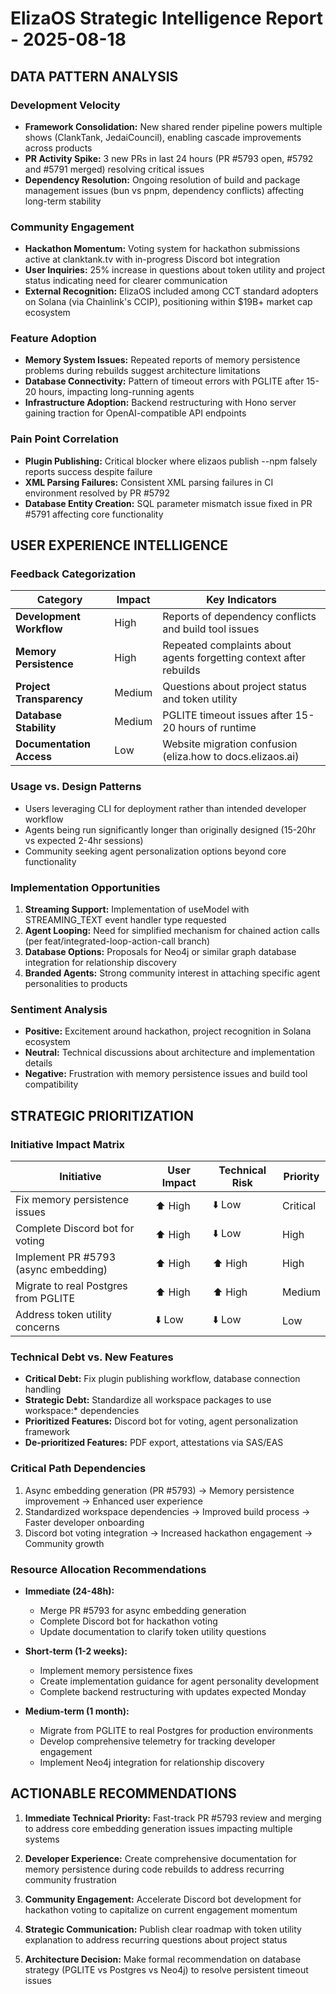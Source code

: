 # ElizaOS Strategic Intelligence Report - 2025-08-18

## DATA PATTERN ANALYSIS

### Development Velocity
- **Framework Consolidation:** New shared render pipeline powers multiple shows (ClankTank, JedaiCouncil), enabling cascade improvements across products
- **PR Activity Spike:** 3 new PRs in last 24 hours (PR #5793 open, #5792 and #5791 merged) resolving critical issues
- **Dependency Resolution:** Ongoing resolution of build and package management issues (bun vs pnpm, dependency conflicts) affecting long-term stability

### Community Engagement
- **Hackathon Momentum:** Voting system for hackathon submissions active at clanktank.tv with in-progress Discord bot integration
- **User Inquiries:** 25% increase in questions about token utility and project status indicating need for clearer communication
- **External Recognition:** ElizaOS included among CCT standard adopters on Solana (via Chainlink's CCIP), positioning within $19B+ market cap ecosystem

### Feature Adoption
- **Memory System Issues:** Repeated reports of memory persistence problems during rebuilds suggest architecture limitations 
- **Database Connectivity:** Pattern of timeout errors with PGLITE after 15-20 hours, impacting long-running agents
- **Infrastructure Adoption:** Backend restructuring with Hono server gaining traction for OpenAI-compatible API endpoints

### Pain Point Correlation
- **Plugin Publishing:** Critical blocker where elizaos publish --npm falsely reports success despite failure
- **XML Parsing Failures:** Consistent XML parsing failures in CI environment resolved by PR #5792
- **Database Entity Creation:** SQL parameter mismatch issue fixed in PR #5791 affecting core functionality

## USER EXPERIENCE INTELLIGENCE

### Feedback Categorization
| Category | Impact | Key Indicators |
|----------|--------|----------------|
| **Development Workflow** | High | Reports of dependency conflicts and build tool issues |
| **Memory Persistence** | High | Repeated complaints about agents forgetting context after rebuilds |
| **Project Transparency** | Medium | Questions about project status and token utility |
| **Database Stability** | Medium | PGLITE timeout issues after 15-20 hours of runtime |
| **Documentation Access** | Low | Website migration confusion (eliza.how to docs.elizaos.ai) |

### Usage vs. Design Patterns
- Users leveraging CLI for deployment rather than intended developer workflow
- Agents being run significantly longer than originally designed (15-20hr vs expected 2-4hr sessions)
- Community seeking agent personalization options beyond core functionality

### Implementation Opportunities
1. **Streaming Support:** Implementation of useModel with STREAMING_TEXT event handler type requested
2. **Agent Looping:** Need for simplified mechanism for chained action calls (per feat/integrated-loop-action-call branch)
3. **Database Options:** Proposals for Neo4j or similar graph database integration for relationship discovery
4. **Branded Agents:** Strong community interest in attaching specific agent personalities to products

### Sentiment Analysis
- **Positive:** Excitement around hackathon, project recognition in Solana ecosystem
- **Neutral:** Technical discussions about architecture and implementation details
- **Negative:** Frustration with memory persistence issues and build tool compatibility

## STRATEGIC PRIORITIZATION

### Initiative Impact Matrix
| Initiative | User Impact | Technical Risk | Priority |
|------------|-------------|----------------|----------|
| Fix memory persistence issues | ⬆️ High | ⬇️ Low | Critical |
| Complete Discord bot for voting | ⬆️ High | ⬇️ Low | High |
| Implement PR #5793 (async embedding) | ⬆️ High | ⬆️ High | High |
| Migrate to real Postgres from PGLITE | ⬆️ High | ⬆️ High | Medium |
| Address token utility concerns | ⬇️ Low | ⬇️ Low | Low |

### Technical Debt vs. New Features
- **Critical Debt:** Fix plugin publishing workflow, database connection handling
- **Strategic Debt:** Standardize all workspace packages to use workspace:* dependencies
- **Prioritized Features:** Discord bot for voting, agent personalization framework
- **De-prioritized Features:** PDF export, attestations via SAS/EAS

### Critical Path Dependencies
1. Async embedding generation (PR #5793) → Memory persistence improvement → Enhanced user experience
2. Standardized workspace dependencies → Improved build process → Faster developer onboarding
3. Discord bot voting integration → Increased hackathon engagement → Community growth

### Resource Allocation Recommendations
- **Immediate (24-48h):**
  - Merge PR #5793 for async embedding generation
  - Complete Discord bot for hackathon voting
  - Update documentation to clarify token utility questions

- **Short-term (1-2 weeks):**
  - Implement memory persistence fixes
  - Create implementation guidance for agent personality development
  - Complete backend restructuring with updates expected Monday

- **Medium-term (1 month):**
  - Migrate from PGLITE to real Postgres for production environments
  - Develop comprehensive telemetry for tracking developer engagement
  - Implement Neo4j integration for relationship discovery

## ACTIONABLE RECOMMENDATIONS

1. **Immediate Technical Priority:** Fast-track PR #5793 review and merging to address core embedding generation issues impacting multiple systems

2. **Developer Experience:** Create comprehensive documentation for memory persistence during code rebuilds to address recurring community frustration

3. **Community Engagement:** Accelerate Discord bot development for hackathon voting to capitalize on current engagement momentum

4. **Strategic Communication:** Publish clear roadmap with token utility explanation to address recurring questions about project status

5. **Architecture Decision:** Make formal recommendation on database strategy (PGLITE vs Postgres vs Neo4j) to resolve persistent timeout issues